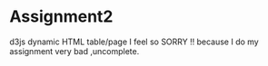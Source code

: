 # Assignment2
d3js dynamic HTML table/page
I feel so SORRY !! 
because I do my assignment very bad ,uncomplete.
